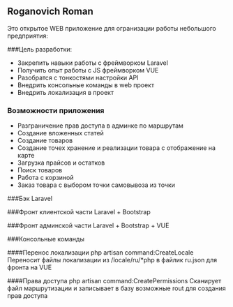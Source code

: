 ## Roganovich Roman

Это открытое WEB приложение для огранизации работы небольшого предприятия:

###Цель разработки:
 - Закрепить навыки работы с фреймворком Laravel
 - Получить опыт работы с JS фреймворком VUE
 - Разобратся с тонкостями настройки API
 - Внедрить консольные команды в web проeкт
 - Внедрить локализация в проект

### Возможности приложения
 - Разграничение прав доступа в админке по маршрутам
 - Создание вложенных статей
 - Создание товаров
 - Создание точех хранение и реализации товара с отображение на карте
 - Загрузка прайсов и остатков
 - Поиск товаров
 - Работа с корзиной
 - Заказ товара с выбором точки самовывоза из точки

###Бэк 
Laravel

###Фронт клиентской части
Laravel + Bootstrap

###Фронт админской части
Laravel + Bootstrap + VUE

###Консольные команды

####Перенос локализации
php artisan command:CreateLocale
Переносит файлы локализации из /locale/ru/*php в файлик ru.json для фронта на VUE

####Права доступа
php artisan command:CreatePermissions
Сканирует файл маршрутизации и записывает в базу возможные rout для создания прав доступа

